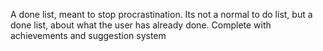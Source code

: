 A done list, meant to stop procrastination. Its not a normal to do list, but a done list, about what the user has already done. Complete with achievements and suggestion system
